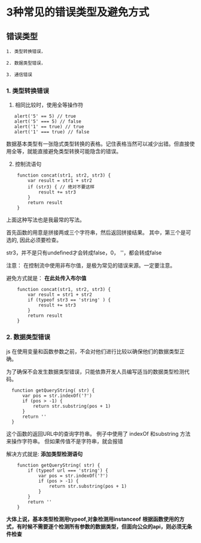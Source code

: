 # 3种常见的错误类型及避免方式

## 错误类型

    1. 类型转换错误， 

    2. 数据类型错误， 

    3. 通信错误


### 1. 类型转换错误

1. 相同比较时，使用全等操作符

```
   alert('5' == 5) // true
   alert('5' === 5) // false
   alert('1' == true) // true
   alert('1' === true) // false

```
数据基本类型有一张隐式类型转换的表格。记住表格当然可以减少出错。但直接使用全等，就能直接避免类型转换可能隐含的错误。

2. 控制流语句

```
    function concat(str1, str2, str3) {
        var result = str1 + str2
        if (str3) { // 绝对不要这样
            result += str3
        }
        return result
    }
```

上面这种写法也是我最常的写法。

首先函数的用意是拼接两或三个字符串，然后返回拼接结果。 其中，第三个是可选的, 因此必须要检查。

str3，并不是只有undefined才会转成false，0， ''，都会转成false

注意： 在控制流中使用非布尔值，是极为常见的错误来源。一定要注意。

避免方式就是：
**在此处传入布尔值**


```
    function concat(str1, str2, str3) {
        var result = str1 + str2
        if (typeof str3 == 'string' ) { 
            result += str3
        }
        return result
    }
```

### 2. 数据类型错误

js 在使用变量和函数参数之前，不会对他们进行比较以确保他们的数据类型正确。

为了确保不会发生数据类型错误，只能依靠开发人员编写适当的数据类型检测代码。

```
  function getQueryString( str) {
      var pos = str.indexOf('?')
      if (pos > -1) {
          return str.substring(pos + 1)
      }
      return ''
  }
```

这个函数的返回URL中的查询字符串。 例子中使用了 indexOf 和substring 方法来操作字符串。
但如果传值不是字符串，就会报错

解决方式就是:
**添加类型检测语句**

```
    function getQueryString( str) {
        if (typeof url === 'string') {
            var pos = str.indexOf('?')
            if (pos > -1) {
                return str.substring(pos + 1)
            }
        }
        return ''
    }
```

**大体上说，基本类型检测用typeof,对象检测用instanceof**
**根据函数使用的方式，有时候不需要逐个检测所有参数的数据类型，但面向公众的api，则必须无条件检查**
